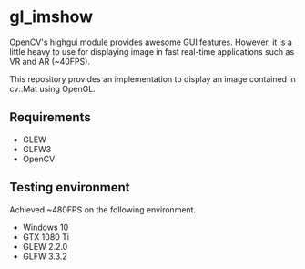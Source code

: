 # gl_imshow

OpenCV's highgui module provides awesome GUI features.
However, it is a little heavy to use for displaying image in fast real-time applications such as VR and AR (~40FPS).

This repository provides an implementation to display an image contained in cv::Mat using OpenGL.

## Requirements

* GLEW
* GLFW3
* OpenCV

## Testing environment

Achieved ~480FPS on the following environment.

* Windows 10
* GTX 1080 Ti
* GLEW 2.2.0
* GLFW 3.3.2
